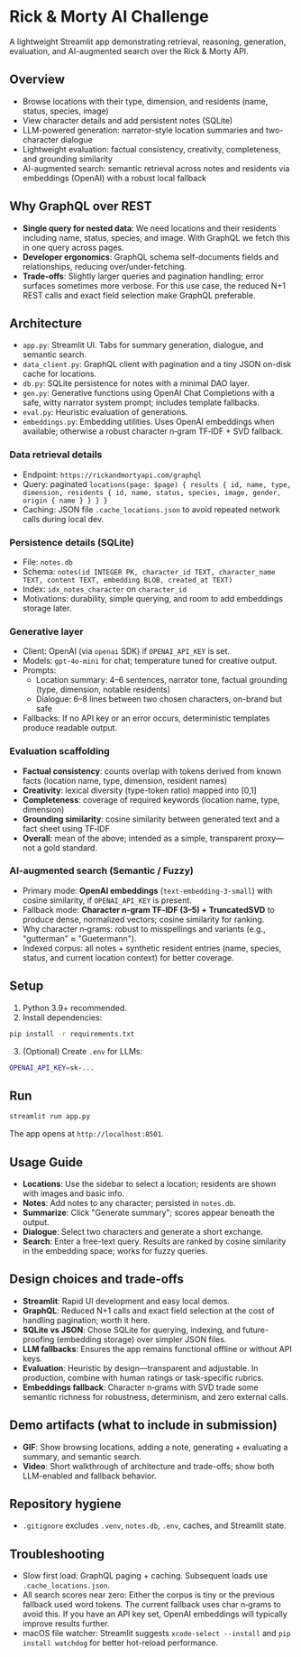 # Rick & Morty AI Challenge

A lightweight Streamlit app demonstrating retrieval, reasoning, generation, evaluation, and AI-augmented search over the Rick & Morty API.

## Overview
- Browse locations with their type, dimension, and residents (name, status, species, image)
- View character details and add persistent notes (SQLite)
- LLM-powered generation: narrator-style location summaries and two-character dialogue
- Lightweight evaluation: factual consistency, creativity, completeness, and grounding similarity
- AI-augmented search: semantic retrieval across notes and residents via embeddings (OpenAI) with a robust local fallback

## Why GraphQL over REST
- **Single query for nested data**: We need locations and their residents including name, status, species, and image. With GraphQL we fetch this in one query across pages.
- **Developer ergonomics**: GraphQL schema self-documents fields and relationships, reducing over/under-fetching.
- **Trade-offs**: Slightly larger queries and pagination handling; error surfaces sometimes more verbose. For this use case, the reduced N+1 REST calls and exact field selection make GraphQL preferable.

## Architecture
- `app.py`: Streamlit UI. Tabs for summary generation, dialogue, and semantic search.
- `data_client.py`: GraphQL client with pagination and a tiny JSON on-disk cache for locations.
- `db.py`: SQLite persistence for notes with a minimal DAO layer.
- `gen.py`: Generative functions using OpenAI Chat Completions with a safe, witty narrator system prompt; includes template fallbacks.
- `eval.py`: Heuristic evaluation of generations.
- `embeddings.py`: Embedding utilities. Uses OpenAI embeddings when available; otherwise a robust character n‑gram TF‑IDF + SVD fallback.

### Data retrieval details
- Endpoint: `https://rickandmortyapi.com/graphql`
- Query: paginated `locations(page: $page) { results { id, name, type, dimension, residents { id, name, status, species, image, gender, origin { name } } } }`
- Caching: JSON file `.cache_locations.json` to avoid repeated network calls during local dev.

### Persistence details (SQLite)
- File: `notes.db`
- Schema: `notes(id INTEGER PK, character_id TEXT, character_name TEXT, content TEXT, embedding BLOB, created_at TEXT)`
- Index: `idx_notes_character` on `character_id`
- Motivations: durability, simple querying, and room to add embeddings storage later.

### Generative layer
- Client: OpenAI (via `openai` SDK) if `OPENAI_API_KEY` is set.
- Models: `gpt-4o-mini` for chat; temperature tuned for creative output.
- Prompts:
  - Location summary: 4–6 sentences, narrator tone, factual grounding (type, dimension, notable residents)
  - Dialogue: 6–8 lines between two chosen characters, on-brand but safe
- Fallbacks: If no API key or an error occurs, deterministic templates produce readable output.

### Evaluation scaffolding
- **Factual consistency**: counts overlap with tokens derived from known facts (location name, type, dimension, resident names)
- **Creativity**: lexical diversity (type-token ratio) mapped into [0,1]
- **Completeness**: coverage of required keywords (location name, type, dimension)
- **Grounding similarity**: cosine similarity between generated text and a fact sheet using TF‑IDF
- **Overall**: mean of the above; intended as a simple, transparent proxy—not a gold standard.

### AI‑augmented search (Semantic / Fuzzy)
- Primary mode: **OpenAI embeddings** (`text-embedding-3-small`) with cosine similarity, if `OPENAI_API_KEY` is present.
- Fallback mode: **Character n‑gram TF‑IDF (3–5) + TruncatedSVD** to produce dense, normalized vectors; cosine similarity for ranking.
- Why character n‑grams: robust to misspellings and variants (e.g., "gutterman" ≈ "Guetermann").
- Indexed corpus: all notes + synthetic resident entries (name, species, status, and current location context) for better coverage.

## Setup
1. Python 3.9+ recommended.
2. Install dependencies:
```bash
pip install -r requirements.txt
```
3. (Optional) Create `.env` for LLMs:
```bash
OPENAI_API_KEY=sk-...
```

## Run
```bash
streamlit run app.py
```
The app opens at `http://localhost:8501`.

## Usage Guide
- **Locations**: Use the sidebar to select a location; residents are shown with images and basic info.
- **Notes**: Add notes to any character; persisted in `notes.db`.
- **Summarize**: Click "Generate summary"; scores appear beneath the output.
- **Dialogue**: Select two characters and generate a short exchange.
- **Search**: Enter a free-text query. Results are ranked by cosine similarity in the embedding space; works for fuzzy queries.

## Design choices and trade-offs
- **Streamlit**: Rapid UI development and easy local demos.
- **GraphQL**: Reduced N+1 calls and exact field selection at the cost of handling pagination; worth it here.
- **SQLite vs JSON**: Chose SQLite for querying, indexing, and future-proofing (embedding storage) over simpler JSON files.
- **LLM fallbacks**: Ensures the app remains functional offline or without API keys.
- **Evaluation**: Heuristic by design—transparent and adjustable. In production, combine with human ratings or task-specific rubrics.
- **Embeddings fallback**: Character n‑grams with SVD trade some semantic richness for robustness, determinism, and zero external calls.

## Demo artifacts (what to include in submission)
- **GIF**: Show browsing locations, adding a note, generating + evaluating a summary, and semantic search.
- **Video**: Short walkthrough of architecture and trade-offs; show both LLM-enabled and fallback behavior.

## Repository hygiene
- `.gitignore` excludes `.venv`, `notes.db`, `.env`, caches, and Streamlit state.

## Troubleshooting
- Slow first load: GraphQL paging + caching. Subsequent loads use `.cache_locations.json`.
- All search scores near zero: Either the corpus is tiny or the previous fallback used word tokens. The current fallback uses char n‑grams to avoid this. If you have an API key set, OpenAI embeddings will typically improve results further.
- macOS file watcher: Streamlit suggests `xcode-select --install` and `pip install watchdog` for better hot-reload performance.

